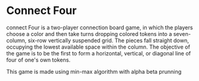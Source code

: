 <h1> Connect Four</h1> 
<p>connect Four is a two-player connection board game, in which the players choose a color and then take turns dropping colored tokens into a seven-column, six-row vertically suspended grid. The pieces fall straight down, occupying the lowest available space within the column. The objective of the game is to be the first to form a horizontal, vertical, or diagonal line of four of one's own tokens. </p>

<p> This game is made using min-max algorithm with alpha beta prunning</p>
